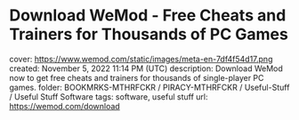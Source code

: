 # Download WeMod - Free Cheats and Trainers for Thousands of PC Games

cover: https://www.wemod.com/static/images/meta-en-7df4f54d17.png
created: November 5, 2022 11:14 PM (UTC)
description: Download WeMod now to get free cheats and trainers for thousands of single-player PC games.
folder: BOOKMRKS-MTHRFCKR / PIRACY-MTHRFCKR / Useful-Stuff / Useful Stuff Software
tags: software, useful stuff
url: https://wemod.com/download